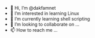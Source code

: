 - 👋 Hi, I’m @dakfamnet
- 👀 I’m interested in learning Linux
- 🌱 I’m currently learning shell scripting
- 💞️ I’m looking to collaborate on ...
- 📫 How to reach me ...

<!---
dakfamnet/dakfamnet is a ✨ special ✨ repository because its `README.md` (this file) appears on your GitHub profile.
You can click the Preview link to take a look at your changes.
--->
